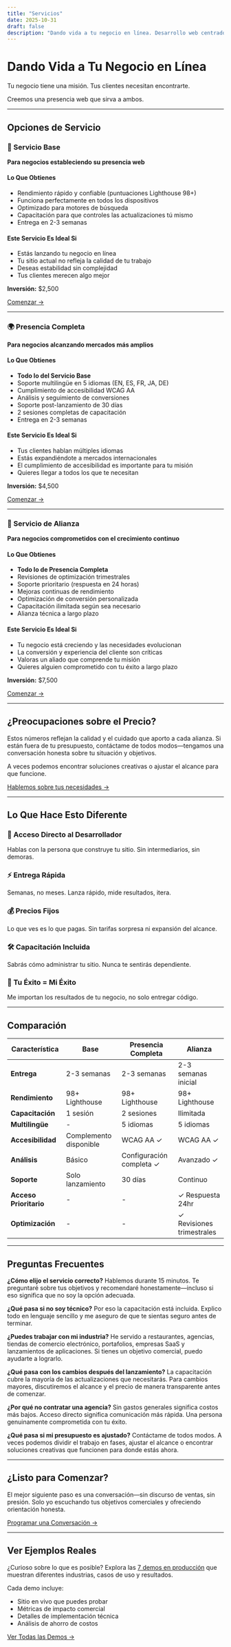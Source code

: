```yaml
---
title: "Servicios"
date: 2025-10-31
draft: false
description: "Dando vida a tu negocio en línea. Desarrollo web centrado en el cliente, enfocado en tu éxito."
---
```


# Dando Vida a Tu Negocio en Línea

Tu negocio tiene una misión. Tus clientes necesitan encontrarte.

Creemos una presencia web que sirva a ambos.

---

## Opciones de Servicio

### 🌱 Servicio Base

**Para negocios estableciendo su presencia web**

#### Lo Que Obtienes
- Rendimiento rápido y confiable (puntuaciones Lighthouse 98+)
- Funciona perfectamente en todos los dispositivos
- Optimizado para motores de búsqueda
- Capacitación para que controles las actualizaciones tú mismo
- Entrega en 2-3 semanas

#### Este Servicio Es Ideal Si
- Estás lanzando tu negocio en línea
- Tu sitio actual no refleja la calidad de tu trabajo
- Deseas estabilidad sin complejidad
- Tus clientes merecen algo mejor

**Inversión:** $2,500

[Comenzar →](/es/contact?service=foundation)

---

### 🌍 Presencia Completa

**Para negocios alcanzando mercados más amplios**

#### Lo Que Obtienes
- **Todo lo del Servicio Base**
- Soporte multilingüe en 5 idiomas (EN, ES, FR, JA, DE)
- Cumplimiento de accesibilidad WCAG AA
- Análisis y seguimiento de conversiones
- Soporte post-lanzamiento de 30 días
- 2 sesiones completas de capacitación
- Entrega en 2-3 semanas

#### Este Servicio Es Ideal Si
- Tus clientes hablan múltiples idiomas
- Estás expandiéndote a mercados internacionales
- El cumplimiento de accesibilidad es importante para tu misión
- Quieres llegar a todos los que te necesitan

**Inversión:** $4,500

[Comenzar →](/es/contact?service=complete-presence)

---

### 🤝 Servicio de Alianza

**Para negocios comprometidos con el crecimiento continuo**

#### Lo Que Obtienes
- **Todo lo de Presencia Completa**
- Revisiones de optimización trimestrales
- Soporte prioritario (respuesta en 24 horas)
- Mejoras continuas de rendimiento
- Optimización de conversión personalizada
- Capacitación ilimitada según sea necesario
- Alianza técnica a largo plazo

#### Este Servicio Es Ideal Si
- Tu negocio está creciendo y las necesidades evolucionan
- La conversión y experiencia del cliente son críticas
- Valoras un aliado que comprende tu misión
- Quieres alguien comprometido con tu éxito a largo plazo

**Inversión:** $7,500

[Comenzar →](/es/contact?service=partnership)

---

## ¿Preocupaciones sobre el Precio?

Estos números reflejan la calidad y el cuidado que aporto a cada alianza. Si están fuera de tu presupuesto, contáctame de todos modos—tengamos una conversación honesta sobre tu situación y objetivos.

A veces podemos encontrar soluciones creativas o ajustar el alcance para que funcione.

[Hablemos sobre tus necesidades →](/es/contact?service=budget-inquiry)

---

## Lo Que Hace Esto Diferente

### 💬 Acceso Directo al Desarrollador
Hablas con la persona que construye tu sitio. Sin intermediarios, sin demoras.

### ⚡ Entrega Rápida
Semanas, no meses. Lanza rápido, mide resultados, itera.

### 💰 Precios Fijos
Lo que ves es lo que pagas. Sin tarifas sorpresa ni expansión del alcance.

### 🛠️ Capacitación Incluida
Sabrás cómo administrar tu sitio. Nunca te sentirás dependiente.

### 🤝 Tu Éxito = Mi Éxito
Me importan los resultados de tu negocio, no solo entregar código.

---

## Comparación

| Característica | Base | Presencia Completa | Alianza |
|---------|------------|-------------------|-------------|
| **Entrega** | 2-3 semanas | 2-3 semanas | 2-3 semanas inicial |
| **Rendimiento** | 98+ Lighthouse | 98+ Lighthouse | 98+ Lighthouse |
| **Capacitación** | 1 sesión | 2 sesiones | Ilimitada |
| **Multilingüe** | - | 5 idiomas | 5 idiomas |
| **Accesibilidad** | Complemento disponible | WCAG AA ✓ | WCAG AA ✓ |
| **Análisis** | Básico | Configuración completa ✓ | Avanzado ✓ |
| **Soporte** | Solo lanzamiento | 30 días | Continuo |
| **Acceso Prioritario** | - | - | ✓ Respuesta 24hr |
| **Optimización** | - | - | ✓ Revisiones trimestrales |

---

## Preguntas Frecuentes

**¿Cómo elijo el servicio correcto?**
Hablemos durante 15 minutos. Te preguntaré sobre tus objetivos y recomendaré honestamente—incluso si eso significa que no soy la opción adecuada.

**¿Qué pasa si no soy técnico?**
Por eso la capacitación está incluida. Explico todo en lenguaje sencillo y me aseguro de que te sientas seguro antes de terminar.

**¿Puedes trabajar con mi industria?**
He servido a restaurantes, agencias, tiendas de comercio electrónico, portafolios, empresas SaaS y lanzamientos de aplicaciones. Si tienes un objetivo comercial, puedo ayudarte a lograrlo.

**¿Qué pasa con los cambios después del lanzamiento?**
La capacitación cubre la mayoría de las actualizaciones que necesitarás. Para cambios mayores, discutiremos el alcance y el precio de manera transparente antes de comenzar.

**¿Por qué no contratar una agencia?**
Sin gastos generales significa costos más bajos. Acceso directo significa comunicación más rápida. Una persona genuinamente comprometida con tu éxito.

**¿Qué pasa si mi presupuesto es ajustado?**
Contáctame de todos modos. A veces podemos dividir el trabajo en fases, ajustar el alcance o encontrar soluciones creativas que funcionen para donde estás ahora.

---

## ¿Listo para Comenzar?

El mejor siguiente paso es una conversación—sin discurso de ventas, sin presión. Solo yo escuchando tus objetivos comerciales y ofreciendo orientación honesta.

[Programar una Conversación →](/es/contact?service=consultation)

---

## Ver Ejemplos Reales

¿Curioso sobre lo que es posible? Explora las [7 demos en producción](/es/demos/) que muestran diferentes industrias, casos de uso y resultados.

Cada demo incluye:
- Sitio en vivo que puedes probar
- Métricas de impacto comercial
- Detalles de implementación técnica
- Análisis de ahorro de costos

[Ver Todas las Demos →](/es/demos/)
